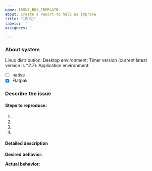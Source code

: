 ```yaml
---
name: ISSUE_BUG_TEMPLATE
about: Create a report to help us improve
title: "[BUG]"
labels: ''
assignees: ''

---
```


### About system
Linux distribution: 
Desktop environment:
Timer version (current latest version is **2.7*): 
Application environment:
- [ ] native
- [x] Flatpak
### Describe the issue
#### Steps to reproduce:
1.
2.
3.
4.
#### Detailed description
**Desired behavior:**

**Actual behavior:**
